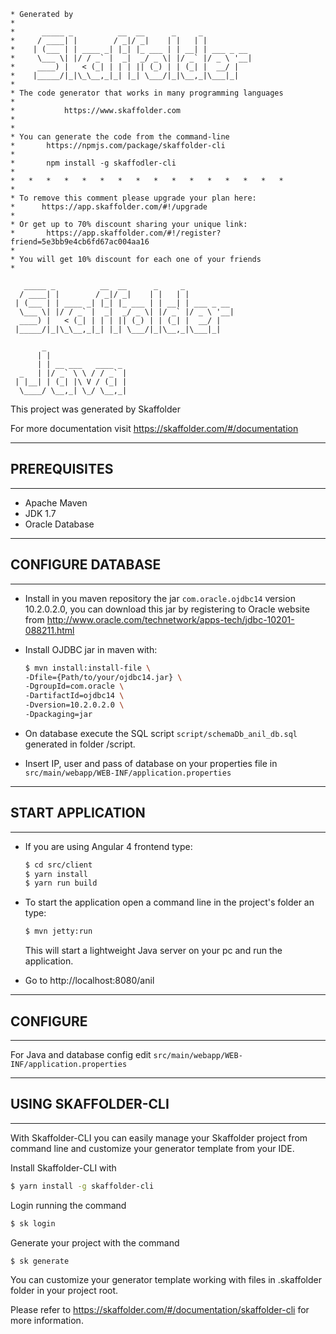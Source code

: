 ``` 
* Generated by
* 
*      _____ _          __  __      _     _
*     / ____| |        / _|/ _|    | |   | |
*    | (___ | | ____ _| |_| |_ ___ | | __| | ___ _ __
*     \___ \| |/ / _` |  _|  _/ _ \| |/ _` |/ _ \ '__|
*     ____) |   < (_| | | | || (_) | | (_| |  __/ |
*    |_____/|_|\_\__,_|_| |_| \___/|_|\__,_|\___|_|
*
* The code generator that works in many programming languages
*
*			https://www.skaffolder.com
*
*
* You can generate the code from the command-line
*       https://npmjs.com/package/skaffolder-cli
*
*       npm install -g skaffodler-cli
*
*   *   *   *   *   *   *   *   *   *   *   *   *   *   *   *
*
* To remove this comment please upgrade your plan here: 
*      https://app.skaffolder.com/#!/upgrade
*
* Or get up to 70% discount sharing your unique link:
*       https://app.skaffolder.com/#!/register?friend=5e3bb9e4cb6fd67ac004aa16
*
* You will get 10% discount for each one of your friends
* 
```


```
   _____ _          __  __      _     _           
  / ____| |        / _|/ _|    | |   | |          
 | (___ | | ____ _| |_| |_ ___ | | __| | ___ _ __ 
  \___ \| |/ / _` |  _|  _/ _ \| |/ _` |/ _ \ '__|
  ____) |   < (_| | | | || (_) | | (_| |  __/ |   
 |_____/|_|\_\__,_|_| |_| \___/|_|\__,_|\___|_|   

       _                  
      | |                 
      | | __ ___   ____ _ 
  _   | |/ _` \ \ / / _` |
 | |__| | (_| |\ V / (_| |
  \____/ \__,_| \_/ \__,_|
```

This project was generated by Skaffolder

For more documentation visit https://skaffolder.com/#/documentation

--------------
## PREREQUISITES
--------------
* Apache Maven
* JDK 1.7
* Oracle Database
--------------
## CONFIGURE DATABASE
--------------

* Install in you maven repository the jar `com.oracle.ojdbc14` version 10.2.0.2.0, you can download this jar by registering to Oracle website from http://www.oracle.com/technetwork/apps-tech/jdbc-10201-088211.html

* Install OJDBC jar in maven with:
    ``` bash
    $ mvn install:install-file \
    -Dfile={Path/to/your/ojdbc14.jar} \
    -DgroupId=com.oracle \
    -DartifactId=ojdbc14 \
    -Dversion=10.2.0.2.0 \
    -Dpackaging=jar
    ```

* On database execute the SQL script  `script/schemaDb_anil_db.sql`  generated in folder /script.

* Insert IP, user and pass of database on your properties file in `src/main/webapp/WEB-INF/application.properties`

--------------
## START APPLICATION
--------------

* If you are using Angular 4 frontend type:
    ``` bash
	$ cd src/client
	$ yarn install
    $ yarn run build
    ```

* To start the application open a command line in the project's folder an type:
    ``` bash
    $ mvn jetty:run
    ```
    This will start a lightweight Java server on your pc and run the application.

* Go to http://localhost:8080/anil

--------------
## CONFIGURE
--------------

For Java and database config edit `src/main/webapp/WEB-INF/application.properties`

--------------
## USING SKAFFOLDER-CLI
--------------

With Skaffolder-CLI you can easily manage your Skaffolder project from command line and customize your generator template from your IDE.

Install Skaffolder-CLI with
``` bash
$ yarn install -g skaffolder-cli
```

Login running the command
``` bash
$ sk login
```

Generate your project with the command
``` bash
$ sk generate
```

You can customize your generator template working with files in .skaffolder folder in your project root.

Please refer to https://skaffolder.com/#/documentation/skaffolder-cli for more information.

